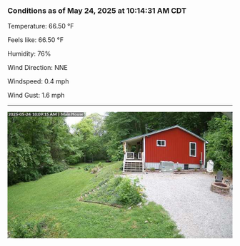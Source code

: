 ### Conditions as of May 24, 2025 at 10:14:31 AM CDT 

Temperature: 66.50 &deg;F

Feels like: 66.50 &deg;F

Humidity: 76%

Wind Direction: NNE

Windspeed: 0.4 mph

Wind Gust: 1.6 mph

---

<img src="./images/latest.jpeg"/>

